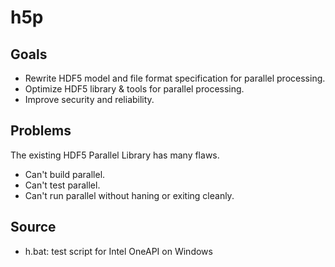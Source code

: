 # h5p

## Goals

* Rewrite HDF5 model and file format specification for parallel processing.
* Optimize HDF5 library & tools for parallel processing.
* Improve security and reliability.

## Problems

The existing HDF5 Parallel Library has many flaws.

* Can't build parallel.
* Can't test parallel.
* Can't run parallel without haning or exiting cleanly.

## Source
* h.bat: test script for Intel OneAPI on Windows

